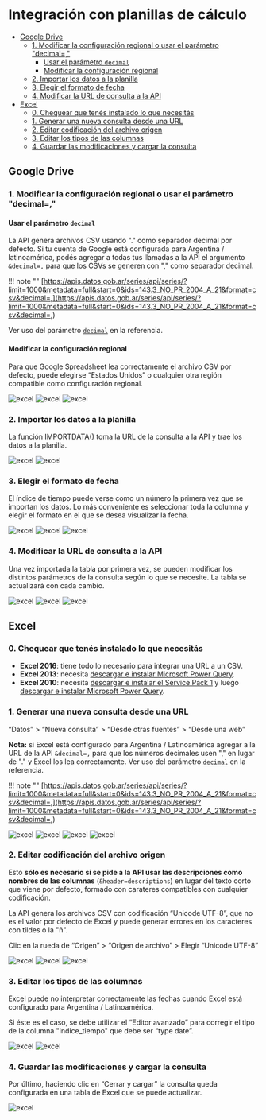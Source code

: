 # Integración con planillas de cálculo

<!-- START doctoc generated TOC please keep comment here to allow auto update -->
<!-- DON'T EDIT THIS SECTION, INSTEAD RE-RUN doctoc TO UPDATE -->
 

- [Google Drive](#google-drive)
  - [1. Modificar la configuración regional o usar el parámetro "decimal=,"](#1-modificar-la-configuracion-regional-o-usar-el-parametro-decimal)
    - [Usar el parámetro `decimal`](#usar-el-parametro-decimal)
    - [Modificar la configuración regional](#modificar-la-configuracion-regional)
  - [2. Importar los datos a la planilla](#2-importar-los-datos-a-la-planilla)
  - [3. Elegir el formato de fecha](#3-elegir-el-formato-de-fecha)
  - [4. Modificar la URL de consulta a la API](#4-modificar-la-url-de-consulta-a-la-api)
- [Excel](#excel)
  - [0. Chequear que tenés instalado lo que necesitás](#0-chequear-que-tenes-instalado-lo-que-necesitas)
  - [1. Generar una nueva consulta desde una URL](#1-generar-una-nueva-consulta-desde-una-url)
  - [2. Editar codificación del archivo origen](#2-editar-codificacion-del-archivo-origen)
  - [3. Editar los tipos de las columnas](#3-editar-los-tipos-de-las-columnas)
  - [4. Guardar las modificaciones y cargar la consulta](#4-guardar-las-modificaciones-y-cargar-la-consulta)

<!-- END doctoc generated TOC please keep comment here to allow auto update -->

## Google Drive

### 1. Modificar la configuración regional o usar el parámetro "decimal=,"

#### Usar el parámetro `decimal`

La API genera archivos CSV usando "." como separador decimal por defecto. Si tu cuenta de Google está configurada para Argentina / latinoamérica, podés agregar a todas tus llamadas a la API el argumento `&decimal=,` para que los CSVs se generen con "," como separador decimal.

!!! note ""
    [https://apis.datos.gob.ar/series/api/series/?limit=1000&metadata=full&start=0&ids=143.3_NO_PR_2004_A_21&format=csv&decimal=,](https://apis.datos.gob.ar/series/api/series/?limit=1000&metadata=full&start=0&ids=143.3_NO_PR_2004_A_21&format=csv&decimal=,)

Ver uso del parámetro [`decimal`](reference/api-reference.md#decimal) en la referencia.

#### Modificar la configuración regional

Para que Google Spreadsheet lea correctamente el archivo CSV por defecto, puede elegirse “Estados Unidos” o cualquier otra región compatible como configuración regional.

![excel](assets/google_drive_letra_1.png "google_drive")
![excel](assets/google_drive_letra_2.png "google_drive")
![excel](assets/google_drive_letra_3.png "google_drive")

### 2. Importar los datos a la planilla

La función IMPORTDATA() toma la URL de la consulta a la API y trae los datos a la planilla.

![excel](assets/google_drive_letra_4.png "google_drive")
![excel](assets/google_drive_letra_5.png "google_drive")

### 3. Elegir el formato de fecha

El índice de tiempo puede verse como un número la primera vez que se importan los datos. Lo más conveniente es seleccionar toda la columna y elegir el formato en el que se desea visualizar la fecha.

![excel](assets/google_drive_letra_6.png "google_drive")
![excel](assets/google_drive_letra_7.png "google_drive")
![excel](assets/google_drive_letra_8.png "google_drive")

### 4. Modificar la URL de consulta a la API

Una vez importada la tabla por primera vez, se pueden modificar los distintos parámetros de la consulta según lo que se necesite. La tabla se actualizará con cada cambio.

![excel](assets/google_drive_letra_9.png "google_drive")
![excel](assets/google_drive_letra_10.png "google_drive")
![excel](assets/google_drive_letra_11.png "google_drive")

## Excel

### 0. Chequear que tenés instalado lo que necesitás

* **Excel 2016**: tiene todo lo necesario para integrar una URL a un CSV.
* **Excel 2013**: necesita [descargar e instalar Microsoft Power Query](https://www.microsoft.com/es-es/download/details.aspx?id=39379).
* **Excel 2010**: necesita [descargar e instalar el Service Pack 1](https://www.microsoft.com/es-ar/download/details.aspx?id=26622) y luego [descargar e instalar Microsoft Power Query](https://www.microsoft.com/es-es/download/details.aspx?id=39379).

### 1. Generar una nueva consulta desde una URL

“Datos” > “Nueva consulta” > “Desde otras fuentes” > “Desde una web”

**Nota:** si Excel está configurado para Argentina / Latinoamérica agregar a la URL de la API `&decimal=,` para que los números decimales usen "," en lugar de "." y Excel los lea correctamente. Ver uso del parámetro [`decimal`](reference/api-reference.md#decimal) en la referencia.

!!! note ""
    [https://apis.datos.gob.ar/series/api/series/?limit=1000&metadata=full&start=0&ids=143.3_NO_PR_2004_A_21&format=csv&decimal=,](https://apis.datos.gob.ar/series/api/series/?limit=1000&metadata=full&start=0&ids=143.3_NO_PR_2004_A_21&format=csv&decimal=,)

![excel](assets/excel_letra_1.png "excel")
![excel](assets/excel_letra_2.png "excel")
![excel](assets/excel_letra_3.png "excel")
![excel](assets/excel_letra_4.png "excel")

### 2. Editar codificación del archivo origen

Esto **sólo es necesario si se pide a la API usar las descripciones como nombres de las columnas** (`&header=descriptions`) en lugar del texto corto que viene por defecto, formado con carateres compatibles con cualquier codificación.

La API genera los archivos CSV con codificación “Unicode UTF-8”, que no es el valor por defecto de Excel y puede generar errores en los caracteres con tildes o la "ñ".

Clic en la rueda de “Origen” > “Origen de archivo” > Elegir “Unicode UTF-8”

![excel](assets/excel_letra_5.png "excel")
![excel](assets/excel_letra_6.png "excel")
![excel](assets/excel_letra_7.png "excel")

### 3. Editar los tipos de las columnas

Excel puede no interpretar correctamente las fechas cuando Excel está configurado para Argentina / Latinoamérica.

Si éste es el caso, se debe utilizar el “Editor avanzado” para corregir el tipo de la columna "indice_tiempo" que debe ser “type date”.

![excel](assets/excel_letra_8.png "excel")
![excel](assets/excel_letra_9.png "excel")

### 4. Guardar las modificaciones y cargar la consulta

Por último, haciendo clic en “Cerrar y cargar” la consulta queda configurada en una tabla de Excel que se puede actualizar.

![excel](assets/excel_letra_14.png "excel")
